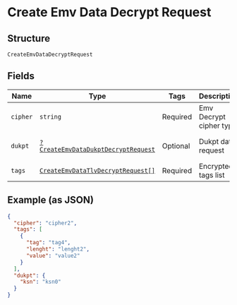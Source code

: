 
# Create Emv Data Decrypt Request

## Structure

`CreateEmvDataDecryptRequest`

## Fields

| Name | Type | Tags | Description | Getter | Setter |
|  --- | --- | --- | --- | --- | --- |
| `cipher` | `string` | Required | Emv Decrypt cipher type | getCipher(): string | setCipher(string cipher): void |
| `dukpt` | [`?CreateEmvDataDukptDecryptRequest`](../../doc/models/create-emv-data-dukpt-decrypt-request.md) | Optional | Dukpt data request | getDukpt(): ?CreateEmvDataDukptDecryptRequest | setDukpt(?CreateEmvDataDukptDecryptRequest dukpt): void |
| `tags` | [`CreateEmvDataTlvDecryptRequest[]`](../../doc/models/create-emv-data-tlv-decrypt-request.md) | Required | Encrypted tags list | getTags(): array | setTags(array tags): void |

## Example (as JSON)

```json
{
  "cipher": "cipher2",
  "tags": [
    {
      "tag": "tag4",
      "lenght": "lenght2",
      "value": "value2"
    }
  ],
  "dukpt": {
    "ksn": "ksn0"
  }
}
```

